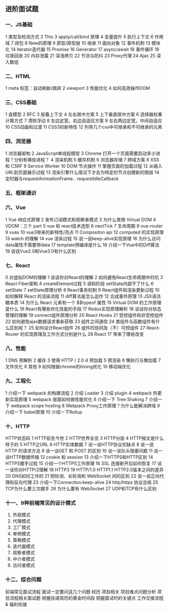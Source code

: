 ## 进阶面试题

### 一、JS基础

1 类型及检测方式
2 This
3 apply/call/bind 原理
4 变量提升
5 执行上下文
6 作用域
7 闭包
8 New的原理
9 原型/原型链
10 继承
11 面向对象
12 事件机制
13 模块化
14 Iterator迭代器
15 Promise
16 Generator
17 async/await
18 事件循环
19 垃圾回收
20 内存泄露
21 深浅拷贝
22 节流与防抖
23 Proxy代理
24 Ajax
25 深入数组

### 二、HTML

1 meta 标签：自动刷新/跳转
2 viewport
3 性能优化
4 如何高效操作DOM

### 三、CSS基础

1 盒模型
2 BFC
3 层叠上下文
4 左右居中方案
5 上下垂直居中方案
6 选择器权重计算方式
7 清除浮动
8 左边定宽，右边自适应方案
9 左右两边定宽，中间自适应
10 CSS动画和过渡
11 CSS3的新特性
12 列举几个css中可继承和不可继承的元素

### 四、浏览器

1 浏览器架构
2 JavaScript单线程模型
3 Chrome 打开一个页面需要启动多少进程？分别有哪些进程？
4 渲染机制
5 缓存机制
6 浏览器存储
7 跨域方案
8 XSS 和 CSRF
9 Service Worker
10 DOM 节点操作
11 掌握页面的加载过程
12 从输入URL到页面展示过程
13 渲染引擎什么情况下才会为特定的节点创建新的图层
14 定时器与requestAnimationFrame、requestIdleCallback

### 五、框架通识

### 六、Vue

1 Vue 响应式原理
2 发布订阅模式和观察者模式
3 为什么使用 Virtual DOM
4 VDOM：三个 part
5 vue 和 react技术选型
6 nextTick
7 生命周期
8 vue-router
9 vuex
10 vue3带来的新特性/亮点
11 Compositon api
12 computed 的实现原理
13 watch 的理解
14 vue 渲染过程
15 说一说keep-alive实现原理
16 为什么访问data属性不需要带data
17 template预编译是什么
18 介绍一下Vue中的Diff算法
19 说说Vue2.0和Vue3.0有什么区别

### 七、React

0 对虚拟DOM的理解
1 谈谈你对React的理解
2 如何避免React生命周期中的坑
3 React Fiber架构
4 createElement过程
5 调和阶段 setState内部干了什么
6 setState
7 setState原理分析
8 React事务机制
9 React组件和渲染更新过程
10 如何解释 React 的渲染流程
11 diff算法是怎么运作
12 合成事件原理
13 JSX语法糖本质
14 为什么 React 元素有一个 $$typeof 属性
15 Virtual DOM 的工作原理是什么
16 React有哪些优化性能的手段
17 Redux实现原理解析
18 谈谈你对状态管理的理解
19 connect组件原理分析
20 React Hooks
21 受控组件和非受控组件
22 如何避免ajax数据请求重新获取
23 组件之间通信
24 类组件与函数组件有什么区别呢？
25 如何设计React组件
26 组件的协同及（不）可控组件
27 React-Router 的实现原理及工作方式分别是什么
28 React 17 带来了哪些改变

### 八、性能

1 DNS 预解析
2 缓存
3 使用 HTTP / 2.0
4 预加载
5 预渲染
6 懒执行与懒加载
7 文件优化
8 其他
9 如何根据chrome的timing优化
10 移动端优化

### 九、工程化

1 介绍一下 webpack 的构建流程
2 介绍 Loader
3 介绍 plugin
4 webpack 热更新实现原理
5 webpack 层面如何做性能优化
6 介绍一下 Tree Shaking
7 介绍一下 webpack scope hosting
8 Webpack Proxy工作原理？为什么能解决跨域
9 介绍一下 babel原理
10 介绍一下Rollup

### 十、HTTP

HTTP状态码
1 HTTP前生今世
2 HTTP世界全览
3 HTTP分层
4 HTTP报文是什么样子的
5 HTTP之URL
6 HTTP实体数据
7 谈一谈HTTP协议优缺点
8 说一说HTTP 的请求方法
9 谈一谈GET 和 POST 的区别
10 谈一谈队头阻塞问题
11 谈一谈HTTP数据传输
12 cookie 和 session
13 介绍一下HTTPS和HTTP区别
14 HTTPS握手过程
15 介绍一个HTTPS工作原理
16 SSL 连接断开后如何恢复
17 谈一谈你对HTTP/2理解
18 HTTP3
19 HTTP/1.0 HTTP1.1 HTTP2.0版本之间的差异
20 DNS如何工作的
21 短轮询、长轮询和 WebSocket 间的区别
22 说一说正向代理和反向代理
23 介绍一下Connection:keep-alive
24 http/https 协议总结
25 TCP为什么要三次握手
26 为什么要有 WebSocket
27 UDP和TCP有什么区别

### 十一、9种前端常见的设计模式

1. 外观模式
2. 代理模式
3. 工厂模式
4. 单例模式
5. 策略模式
6. 迭代器模式
7. 观察者模式
8. 中介者模式
9. 访问者模式

### 十二、综合问题

前端常见面试流程
面试一定要问这几个问题
经历
项目相关
项目难点问题分析
项目流程相关面试题
把握投递简历的黄金时间段
把握面试时的关键点
工作交接流程 & 福利衔接

